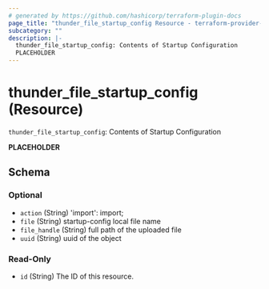 ```yaml
---
# generated by https://github.com/hashicorp/terraform-plugin-docs
page_title: "thunder_file_startup_config Resource - terraform-provider-thunder"
subcategory: ""
description: |-
  thunder_file_startup_config: Contents of Startup Configuration
  PLACEHOLDER
---
```


# thunder_file_startup_config (Resource)

`thunder_file_startup_config`: Contents of Startup Configuration

__PLACEHOLDER__



<!-- schema generated by tfplugindocs -->
## Schema

### Optional

- `action` (String) 'import': import;
- `file` (String) startup-config local file name
- `file_handle` (String) full path of the uploaded file
- `uuid` (String) uuid of the object

### Read-Only

- `id` (String) The ID of this resource.


